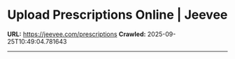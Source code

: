 # Upload Prescriptions Online | Jeevee

**URL:** https://jeevee.com/prescriptions
**Crawled:** 2025-09-25T10:49:04.781643

---

